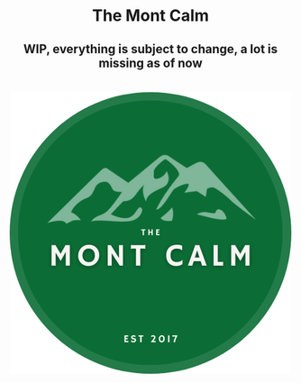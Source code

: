 <div align="center">
  <h1>The Mont Calm</h1>
</div>

<div align="center">
  <h2>WIP, everything is subject to change, a lot is missing as of now</h2>
</div>

<h1 align="center">
	<a href="https://github.com/SecondBeta/the-mont-calm">
		<img src="/public/logo.png" width="500">
	</a>
</h1>
